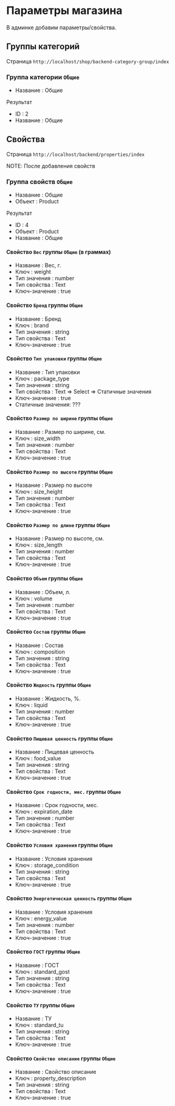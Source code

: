 # Параметры магазина

В админке добавим параметры/свойства.

## Группы категорий

Страница `http://localhost/shop/backend-category-group/index`

### Группа категории `Общие`
* Название : Общие

Результат
* ID : 2
* Название : Общие


## Свойства 

Страница `http://localhost/backend/properties/index`

NOTE: После добавления свойств 

### Группа свойств `Общие`

* Название : Общие
* Объект : Product

Результат
* ID : 4
* Объект : Product
* Название : Общие

#### Свойство `Вес` группы `Общие` (в граммах)

* Название : Вес, г.
* Ключ : weight
* Тип значения : number
* Тип свойства : Text
* Ключ-значение : true

#### Свойство `Бренд` группы `Общие`

* Название : Бренд
* Ключ : brand
* Тип значения : string
* Тип свойства : Text
* Ключ-значение : true

#### Свойство `Тип упаковки` группы `Общие`

* Название : Тип упаковки
* Ключ : package_type
* Тип значения : string
* Тип свойства : Text => Select => Статичные значения
* Ключ-значение : true
* Статичные значения: ???

#### Свойство `Размер по ширине` группы `Общие`

* Название : Размер по ширине, см.
* Ключ : size_width
* Тип значения : number
* Тип свойства : Text
* Ключ-значение : true

#### Свойство `Размер по высоте` группы `Общие`

* Название : Размер по высоте
* Ключ : size_height
* Тип значения : number
* Тип свойства : Text
* Ключ-значение : true

#### Свойство `Размер по длине` группы `Общие`

* Название : Размер по высоте, см.
* Ключ : size_length
* Тип значения : number
* Тип свойства : Text
* Ключ-значение : true


#### Свойство `Объем` группы `Общие`

* Название : Объем, л.
* Ключ : volume
* Тип значения : number
* Тип свойства : Text
* Ключ-значение : true

#### Свойство `Состав` группы `Общие`

* Название : Состав
* Ключ : composition
* Тип значения : string
* Тип свойства : Text
* Ключ-значение : true

#### Свойство `Жидкость` группы `Общие`

* Название : Жидкость, %.
* Ключ : liquid
* Тип значения : number
* Тип свойства : Text
* Ключ-значение : true

#### Свойство `Пищевая ценность` группы `Общие`

* Название : Пищевая ценность
* Ключ : food_value
* Тип значения : string
* Тип свойства : Text
* Ключ-значение : true

#### Свойство `Срок годности, мес.` группы `Общие`

* Название : Срок годности, мес.
* Ключ : expiration_date
* Тип значения : number
* Тип свойства : Text
* Ключ-значение : true

#### Свойство `Условия хранения` группы `Общие`

* Название : Условия хранения
* Ключ : storage_condition
* Тип значения : string
* Тип свойства : Text
* Ключ-значение : true

#### Свойство `Энергетическая ценность` группы `Общие`

* Название : Условия хранения
* Ключ : energy_value
* Тип значения : number
* Тип свойства : Text
* Ключ-значение : true

#### Свойство `ГОСТ` группы `Общие`

* Название : ГОСТ
* Ключ : standard_gost
* Тип значения : string
* Тип свойства : Text
* Ключ-значение : true

#### Свойство `ТУ` группы `Общие`

* Название : ТУ
* Ключ : standard_tu
* Тип значения : string
* Тип свойства : Text
* Ключ-значение : true

#### Свойство `Свойство описание` группы `Общие`

* Название : Свойство описание
* Ключ : property_description
* Тип значения : string
* Тип свойства : Text
* Ключ-значение : true


